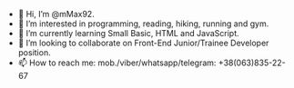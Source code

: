 - 👋 Hi, I’m @mMax92. 
- 👀 I’m interested in programming, reading, hiking, running and gym.
- 🌱 I’m currently learning Small Basic, HTML and JavaScript.
- 💞️ I’m looking to collaborate on Front-End Junior/Trainee Developer position.
- 📫 How to reach me: 
mob./viber/whatsapp/telegram: +38(063)835-22-67


<!---
mMax92/mMax92 is a ✨ special ✨ repository because its `README.md` (this file) appears on your GitHub profile.
You can click the Preview link to take a look at your changes.
--->
